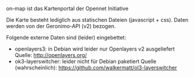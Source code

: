 on-map ist das Kartenportal der Opennet Initiative

Die Karte besteht lediglich aus statischen Dateien (javascript + css).
Daten werden von der Geronimo-API (v2) bezogen.

Folgende externe Daten sind (leider) eingebettet:
* openlayers3: in Debian wird leider nur Openlayers v2 ausgeliefert
  Quelle: http://openlayers.org/
* ok3-layerswitcher: leider nicht für Debian paketiert
  Quelle (wahrscheinlich): https://github.com/walkermatt/ol3-layerswitcher
